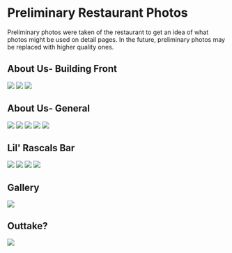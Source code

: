 # Preliminary Restaurant Photos

Preliminary photos were taken of the restaurant to get an idea of what photos might be used on detail pages. In the future, preliminary photos may be replaced with higher quality ones. 

## About Us- Building Front
![](images/building-front-straight.jpg)
![](images/building-front-west.jpg)
![](images/building-front-east.jpg)

## About Us- General
![](images/main-restaurant.jpg)
![](images/bar-from-front-2.jpg)
![](images/bar-from-back.jpg)
![](images/bar-from-doorway.jpg)
![](images/bar-tables.jpg)

## Lil' Rascals Bar
![](images/bar-close-up.jpg)
![](images/bar-beverages.jpg)
![](images/bar-east-television.jpg)
![](images/bar-west-television.jpg)

## Gallery
![](images/deer.jpg)

## Outtake?
![](images/bar-from-front.jpg)
